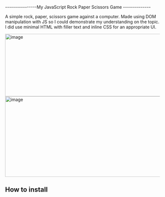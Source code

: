----------------My JavaScript Rock Paper Scissors Game --------------

A simple rock, paper, scissors game against a computer. Made using DOM manipulation with JS so I could demonstrate my understanding on the topic. I did use minimal HTML with filler text and inline CSS for an appropriate UI.

<img width="1905" height="204" alt="image" src="https://github.com/user-attachments/assets/59035f5a-3dd8-4dfa-ad55-e47d7612b662" />
<img width="1911" height="263" alt="image" src="https://github.com/user-attachments/assets/22d09e13-5acc-43e6-b2b9-ec6c53ac78bd" />


## How to install
